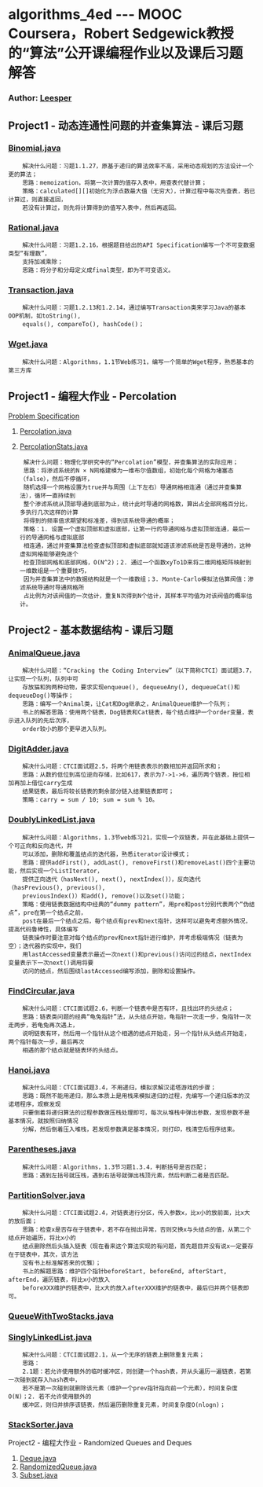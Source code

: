 algorithms_4ed --- MOOC Coursera，Robert Sedgewick教授的“算法”公开课编程作业以及课后习题解答
=========================================================================================

### Author: [Leesper](pascal7718@gmail.com)

Project1 - 动态连通性问题的并查集算法 - 课后习题
----------------------------------------------

### [Binomial.java](https://github.com/leesper/algorithms_4ed/blob/master/project1/Binomial.java)
		解决什么问题：习题1.1.27，原基于递归的算法效率不高，采用动态规划的方法设计一个更的算法；
		思路：memoization，将第一次计算的值存入表中，用查表代替计算；
		策略：calculated[][]初始化为浮点数最大值（无穷大），计算过程中每次先查表，若已计算过，则直接返回，
		若没有计算过，则先将计算得到的值写入表中，然后再返回。

### [Rational.java](https://github.com/leesper/algorithms_4ed/blob/master/project1/Rational.java)
		解决什么问题：习题1.2.16，根据题目给出的API Specification编写一个不可变数据类型“有理数”，
		支持加减乘除；
		思路：将分子和分母定义成final类型，即为不可变语义。

### [Transaction.java](https://github.com/leesper/algorithms_4ed/blob/master/project1/Transaction.java)
		解决什么问题：习题1.2.13和1.2.14，通过编写Transaction类来学习Java的基本OOP机制，如toString(),
		equals(), compareTo(), hashCode()；

### [Wget.java](https://github.com/leesper/algorithms_4ed/blob/master/project1/Wget.java)
		解决什么问题：Algorithms，1.1节Web练习1，编写一个简单的Wget程序，熟悉基本的第三方库

Project1 - 编程大作业 - Percolation
------------------------------------------------------

[Problem Specification](http://coursera.cs.princeton.edu/algs4/assignments/percolation.html)

1. [Percolation.java](https://github.com/leesper/algorithms_4ed/blob/master/project1/Percolation.java)

2. [PercolationStats.java](https://github.com/leesper/algorithms_4ed/blob/master/project1/PercolationStats.java)

		解决什么问题：物理化学研究中的“Percolation”模型，并查集算法的实际应用；
		思路：将渗滤系统的N × N网格建模为一维布尔值数组，初始化每个网格为堵塞态（false），然后不停循环，
		随机选择一个网格设置为true并与周围（上下左右）导通网格相连通（通过并查集算法），循环一直持续到
		整个渗滤系统从顶部导通到底部为止，统计此时导通的网格数，算出占全部网格百分比，多执行几次这样的计算
		将得到的频率值求期望和标准差，得到该系统导通的概率；
		策略：1. 设置一个虚拟顶部和虚拟底部，让第一行的导通网格与虚拟顶部连通，最后一行的导通网格与虚拟底部
		相连通，通过并查集算法检查虚拟顶部和虚拟底部就知道该渗滤系统是否是导通的，这种虚拟网格能够避免逐个
		检查顶部网格和底部网格，O(N^2)；2. 通过一个函数xyTo1D来将二维网格矩阵映射到一维数组是一个重要技巧，
		因为并查集算法中的数据结构就是一个一维数组；3. Monte-Carlo模拟法估算阀值：渗滤系统导通时导通网格所
		占比例为对该阀值的一次估计，重复N次得到N个估计，其样本平均值为对该阀值的概率估计。

Project2 - 基本数据结构 - 课后习题
---------------------------------

### [AnimalQueue.java](https://github.com/leesper/algorithms_4ed/blob/master/project2/AnimalQueue.java)
		解决什么问题：“Cracking the Coding Interview”（以下简称CTCI）面试题3.7，让实现一个队列，队列中可
		存放猫和狗两种动物，要求实现enqueue(), dequeueAny(), dequeueCat()和dequeueDog()等操作；
		思路：编写一个Animal类，让Cat和Dog继承之，AnimalQueue维护一个队列；
		书上的解答思路：使用两个链表，Dog链表和Cat链表，每个结点维护一个order变量，表示进入队列的先后次序，
		order较小的那个更早进入队列。

### [DigitAdder.java](https://github.com/leesper/algorithms_4ed/blob/master/project2/DigitAdder.java)
		解决什么问题：CTCI面试题2.5，将两个用链表表示的数相加并返回所求和；
		思路：从数的低位到高位逆向存储，比如617，表示为7->1->6，遍历两个链表，按位相加再加上借位carry生成
		结果链表，最后将较长链表的剩余部分链入结果链表即可；
		策略：carry = sum / 10; sum = sum % 10。

### [DoublyLinkedList.java](https://github.com/leesper/algorithms_4ed/blob/master/project2/DoublyLinkedList.java)
		解决什么问题：Algorithms，1.3节web练习21，实现一个双链表，并在此基础上提供一个可正向和反向迭代，并
		可以添加，删除和覆盖结点的迭代器，熟悉iterator设计模式；
		思路：提供addFirst(), addLast(), removeFirst()和removeLast()四个主要功能，然后实现一个ListIterator，
		提供正向迭代（hasNext(), next(), nextIndex()），反向迭代（hasPrevious(), previous(), 
		previousIndex()）和add(), remove()以及set()功能；
		策略：使用链表数据结构中经典的“dummy pattern”，用pre和post分别代表两个“伪结点”，pre在第一个结点之前，
		post在最后一个结点之后，每个结点有prev和next指针，这样可以避免考虑额外情况，提高代码鲁棒性，具体编写
		链表操作时要注意对每个结点的prev和next指针进行维护，并考虑极端情况（链表为空）；迭代器的实现中，我们
		用lastAccessed变量表示最近一次next()和previous()访问过的结点，nextIndex变量表示下一次next()调用将要
		访问的结点，然后围绕lastAccessed编写添加，删除和设置操作。

### [FindCircular.java](https://github.com/leesper/algorithms_4ed/blob/master/project2/FindCircular.java)
		解决什么问题：CTCI面试题2.6，判断一个链表中是否有环，且找出环的头结点；
		思路：链表类问题的经典“龟兔指针”法，从头结点开始，龟指针一次走一步，兔指针一次走两步，若龟兔再次遇上，
		说明链表有环，然后用一个指针从这个相遇的结点开始走，另一个指针从头结点开始走，两个指针每次一步，最后再次
		相遇的那个结点就是链表环的头结点。
				
### [Hanoi.java](https://github.com/leesper/algorithms_4ed/blob/master/project2/Hanoi.java)
		解决什么问题：CTCI面试题3.4，不用递归，模拟求解汉诺塔游戏的步骤；
		思路：既然不能用递归，那么本质上是用栈来模拟递归的过程，先编写一个递归版本的汉诺塔程序，观察发现
		只要倒着将递归算法的过程参数做压栈处理即可，每次从堆栈中弹出参数，发现参数不是基本情况，就按照归纳情况
		分解，然后倒着压入堆栈，若发现参数满足基本情况，则打印，栈清空后程序结束。

### [Parentheses.java](https://github.com/leesper/algorithms_4ed/blob/master/project2/Parentheses.java)
		解决什么问题：Algorithms，1.3节习题1.3.4，判断括号是否匹配；
		思路：遇到左括号就压栈，遇到右括号就弹出栈顶元素，然后判断二者是否匹配。

### [PartitionSolver.java](https://github.com/leesper/algorithms_4ed/blob/master/project2/PartitionSolver.java)
		解决什么问题：CTCI面试题2.4，对链表进行分区，传入参数x，比x小的放前面，比x大的放后面；
		思路：检查x是否存在于链表中，若不存在抛出异常，否则交换x与头结点的值，从第二个结点开始遍历，将比x小的
		结点删除然后头插入链表（现在看来这个算法实现的有问题，首先题目并没有说x一定要存在于链表中，其次，该方法
		没有书上标准解答来的优雅）；
		书上的解题思路：维护四个指针beforeStart, beforeEnd, afterStart, afterEnd，遍历链表，将比x小的放入
		beforeXXX维护的链表中，比x大的放入afterXXX维护的链表中，最后归并两个链表即可。

### [QueueWithTwoStacks.java](https://github.com/leesper/algorithms_4ed/blob/master/project2/QueueWithTwoStacks.java)

### [SinglyLinkedList.java](https://github.com/leesper/algorithms_4ed/blob/master/project2/SinglyLinkedList.java)
		解决什么问题：CTCI面试题2.1，从一个无序的链表上删除重复元素；
		思路：
		2.1题：若允许使用额外的临时缓冲区，则创建一个hash表，并从头遍历一遍链表，若第一次碰到就存入hash表中，
		若不是第一次碰到就删除该元素（维护一个prev指针指向前一个元素），时间复杂度O(N)；2. 若不允许使用额外的
		缓冲区，则归并排序该链表，然后遍历删除重复元素，时间复杂度O(nlogn)；
		

### [StackSorter.java](https://github.com/leesper/algorithms_4ed/blob/master/project2/StackSorter.java)

Project2 - 编程大作业 - Randomized Queues and Deques

1. [Deque.java](https://github.com/leesper/algorithms_4ed/blob/master/project2/Deque.java)
2. [RandomizedQueue.java](https://github.com/leesper/algorithms_4ed/blob/master/project2/RandomizedQueue.java)
3. [Subset.java](https://github.com/leesper/algorithms_4ed/blob/master/project2/Subset.java)
